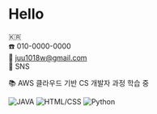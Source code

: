 # Hello

:kr: <br>
:phone: 010-0000-0000 <br>
:e-mail: juu1018w@gmail.com <br>
:peach: SNS

:books: AWS 클라우드 기반 CS 개발자 과정 학습 중

![JAVA](https://img.shields.io/badge/java-brightgreen)
![HTML/CSS](https://img.shields.io/badge/HTML-CSS-orange)
![Python](https://img.shields.io/badge/-Python-blue)




<!--
**Yeonju1018/Yeonju1018** is a ✨ _special_ ✨ repository because its `README.md` (this file) appears on your GitHub profile.

Here are some ideas to get you started:

- 🔭 I’m currently working on ...
- 🌱 I’m currently learning ...
- 👯 I’m looking to collaborate on ...
- 🤔 I’m looking for help with ...
- 💬 Ask me about ...
- 📫 How to reach me: ...
- 😄 Pronouns: ...
- ⚡ Fun fact: ...
-->
